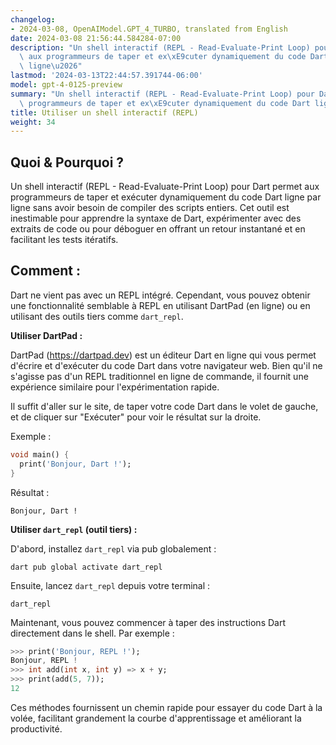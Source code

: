 ```yaml
---
changelog:
- 2024-03-08, OpenAIModel.GPT_4_TURBO, translated from English
date: 2024-03-08 21:56:44.584284-07:00
description: "Un shell interactif (REPL - Read-Evaluate-Print Loop) pour Dart permet\
  \ aux programmeurs de taper et ex\xE9cuter dynamiquement du code Dart ligne par\
  \ ligne\u2026"
lastmod: '2024-03-13T22:44:57.391744-06:00'
model: gpt-4-0125-preview
summary: "Un shell interactif (REPL - Read-Evaluate-Print Loop) pour Dart permet aux\
  \ programmeurs de taper et ex\xE9cuter dynamiquement du code Dart ligne par ligne\u2026"
title: Utiliser un shell interactif (REPL)
weight: 34
---
```


## Quoi & Pourquoi ?

Un shell interactif (REPL - Read-Evaluate-Print Loop) pour Dart permet aux programmeurs de taper et exécuter dynamiquement du code Dart ligne par ligne sans avoir besoin de compiler des scripts entiers. Cet outil est inestimable pour apprendre la syntaxe de Dart, expérimenter avec des extraits de code ou pour déboguer en offrant un retour instantané et en facilitant les tests itératifs.

## Comment :

Dart ne vient pas avec un REPL intégré. Cependant, vous pouvez obtenir une fonctionnalité semblable à REPL en utilisant DartPad (en ligne) ou en utilisant des outils tiers comme `dart_repl`.

**Utiliser DartPad :**

DartPad (https://dartpad.dev) est un éditeur Dart en ligne qui vous permet d'écrire et d'exécuter du code Dart dans votre navigateur web. Bien qu'il ne s'agisse pas d'un REPL traditionnel en ligne de commande, il fournit une expérience similaire pour l'expérimentation rapide.

Il suffit d'aller sur le site, de taper votre code Dart dans le volet de gauche, et de cliquer sur "Exécuter" pour voir le résultat sur la droite.

Exemple :
```dart
void main() {
  print('Bonjour, Dart !');
}
```
Résultat :
```
Bonjour, Dart !
```

**Utiliser `dart_repl` (outil tiers) :**

D'abord, installez `dart_repl` via pub globalement :

```shell
dart pub global activate dart_repl
```

Ensuite, lancez `dart_repl` depuis votre terminal :

```shell
dart_repl
```

Maintenant, vous pouvez commencer à taper des instructions Dart directement dans le shell. Par exemple :

```dart
>>> print('Bonjour, REPL !');
Bonjour, REPL !
>>> int add(int x, int y) => x + y;
>>> print(add(5, 7));
12
```

Ces méthodes fournissent un chemin rapide pour essayer du code Dart à la volée, facilitant grandement la courbe d'apprentissage et améliorant la productivité.
